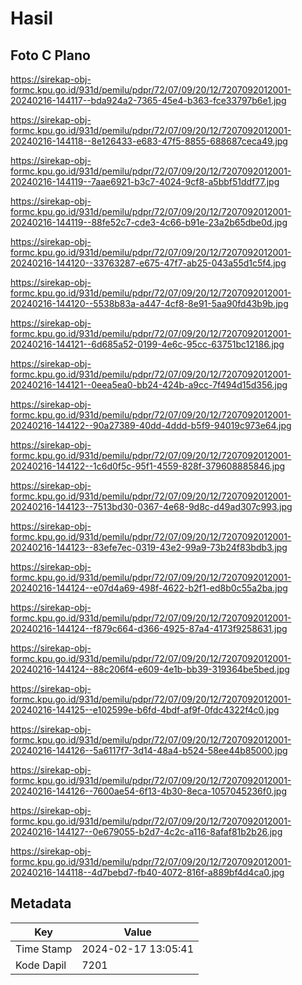 # Hasil

## Foto C Plano

https://sirekap-obj-formc.kpu.go.id/931d/pemilu/pdpr/72/07/09/20/12/7207092012001-20240216-144117--bda924a2-7365-45e4-b363-fce33797b6e1.jpg

https://sirekap-obj-formc.kpu.go.id/931d/pemilu/pdpr/72/07/09/20/12/7207092012001-20240216-144118--8e126433-e683-47f5-8855-688687ceca49.jpg

https://sirekap-obj-formc.kpu.go.id/931d/pemilu/pdpr/72/07/09/20/12/7207092012001-20240216-144119--7aae6921-b3c7-4024-9cf8-a5bbf51ddf77.jpg

https://sirekap-obj-formc.kpu.go.id/931d/pemilu/pdpr/72/07/09/20/12/7207092012001-20240216-144119--88fe52c7-cde3-4c66-b91e-23a2b65dbe0d.jpg

https://sirekap-obj-formc.kpu.go.id/931d/pemilu/pdpr/72/07/09/20/12/7207092012001-20240216-144120--33763287-e675-47f7-ab25-043a55d1c5f4.jpg

https://sirekap-obj-formc.kpu.go.id/931d/pemilu/pdpr/72/07/09/20/12/7207092012001-20240216-144120--5538b83a-a447-4cf8-8e91-5aa90fd43b9b.jpg

https://sirekap-obj-formc.kpu.go.id/931d/pemilu/pdpr/72/07/09/20/12/7207092012001-20240216-144121--6d685a52-0199-4e6c-95cc-63751bc12186.jpg

https://sirekap-obj-formc.kpu.go.id/931d/pemilu/pdpr/72/07/09/20/12/7207092012001-20240216-144121--0eea5ea0-bb24-424b-a9cc-7f494d15d356.jpg

https://sirekap-obj-formc.kpu.go.id/931d/pemilu/pdpr/72/07/09/20/12/7207092012001-20240216-144122--90a27389-40dd-4ddd-b5f9-94019c973e64.jpg

https://sirekap-obj-formc.kpu.go.id/931d/pemilu/pdpr/72/07/09/20/12/7207092012001-20240216-144122--1c6d0f5c-95f1-4559-828f-379608885846.jpg

https://sirekap-obj-formc.kpu.go.id/931d/pemilu/pdpr/72/07/09/20/12/7207092012001-20240216-144123--7513bd30-0367-4e68-9d8c-d49ad307c993.jpg

https://sirekap-obj-formc.kpu.go.id/931d/pemilu/pdpr/72/07/09/20/12/7207092012001-20240216-144123--83efe7ec-0319-43e2-99a9-73b24f83bdb3.jpg

https://sirekap-obj-formc.kpu.go.id/931d/pemilu/pdpr/72/07/09/20/12/7207092012001-20240216-144124--e07d4a69-498f-4622-b2f1-ed8b0c55a2ba.jpg

https://sirekap-obj-formc.kpu.go.id/931d/pemilu/pdpr/72/07/09/20/12/7207092012001-20240216-144124--f879c664-d366-4925-87a4-4173f9258631.jpg

https://sirekap-obj-formc.kpu.go.id/931d/pemilu/pdpr/72/07/09/20/12/7207092012001-20240216-144124--88c206f4-e609-4e1b-bb39-319364be5bed.jpg

https://sirekap-obj-formc.kpu.go.id/931d/pemilu/pdpr/72/07/09/20/12/7207092012001-20240216-144125--e102599e-b6fd-4bdf-af9f-0fdc4322f4c0.jpg

https://sirekap-obj-formc.kpu.go.id/931d/pemilu/pdpr/72/07/09/20/12/7207092012001-20240216-144126--5a6117f7-3d14-48a4-b524-58ee44b85000.jpg

https://sirekap-obj-formc.kpu.go.id/931d/pemilu/pdpr/72/07/09/20/12/7207092012001-20240216-144126--7600ae54-6f13-4b30-8eca-1057045236f0.jpg

https://sirekap-obj-formc.kpu.go.id/931d/pemilu/pdpr/72/07/09/20/12/7207092012001-20240216-144127--0e679055-b2d7-4c2c-a116-8afaf81b2b26.jpg

https://sirekap-obj-formc.kpu.go.id/931d/pemilu/pdpr/72/07/09/20/12/7207092012001-20240216-144118--4d7bebd7-fb40-4072-816f-a889bf4d4ca0.jpg


## Metadata

| Key        | Value               |
| ---------- | ------------------- |
| Time Stamp | 2024-02-17 13:05:41 |
| Kode Dapil | 7201                |



